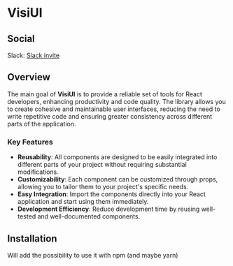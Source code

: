 # VisiUI

## Social

Slack: [Slack invite](https://join.slack.com/t/nuovaareadila-6ll7179/shared_invite/zt-2oge4h1vn-J18RupLnaPKbmgF_AnhuSw)

## Overview

The main goal of **VisiUI** is to provide a reliable set of tools for React developers, enhancing productivity and code quality. The library allows you to create cohesive and maintainable user interfaces, reducing the need to write repetitive code and ensuring greater consistency across different parts of the application.

### Key Features

- **Reusability**: All components are designed to be easily integrated into different parts of your project without requiring substantial modifications.
- **Customizability**: Each component can be customized through props, allowing you to tailor them to your project's specific needs.
- **Easy Integration**: Import the components directly into your React application and start using them immediately.
- **Development Efficiency**: Reduce development time by reusing well-tested and well-documented components.

## Installation

Will add the possibility to use it with npm (and maybe yarn)
